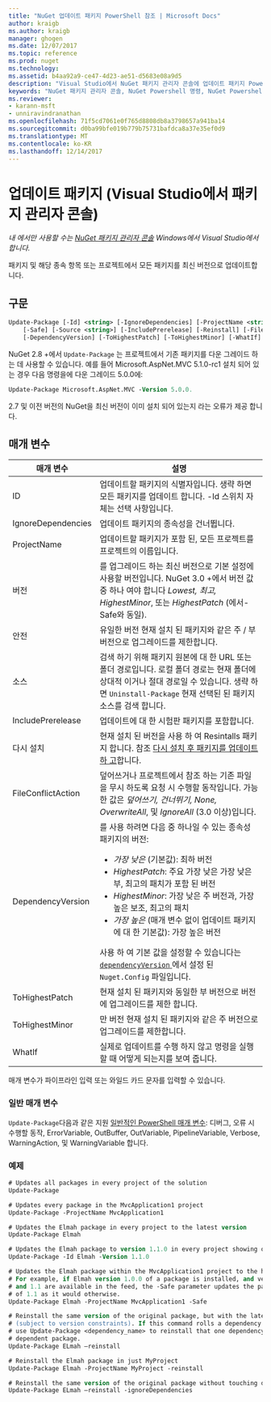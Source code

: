 ```yaml
---
title: "NuGet 업데이트 패키지 PowerShell 참조 | Microsoft Docs"
author: kraigb
ms.author: kraigb
manager: ghogen
ms.date: 12/07/2017
ms.topic: reference
ms.prod: nuget
ms.technology: 
ms.assetid: b4aa92a9-ce47-4d23-ae51-d5683e08a9d5
description: "Visual Studio에서 NuGet 패키지 관리자 콘솔에 업데이트 패키지 PowerShell 명령에 대 한 참조입니다."
keywords: "NuGet 패키지 관리자 콘솔, NuGet Powershell 명령, NuGet Powershell 참조에 업데이트 패키지"
ms.reviewer:
- karann-msft
- unniravindranathan
ms.openlocfilehash: 71f5cd7061e0f765d8808db8a3798657a941ba14
ms.sourcegitcommit: d0ba99bfe019b779b75731bafdca8a37e35ef0d9
ms.translationtype: MT
ms.contentlocale: ko-KR
ms.lasthandoff: 12/14/2017
---
```

# <a name="update-package-package-manager-console-in-visual-studio"></a>업데이트 패키지 (Visual Studio에서 패키지 관리자 콘솔)

*내 에서만 사용할 수는 [NuGet 패키지 관리자 콘솔](Package-Manager-Console.md) Windows에서 Visual Studio에서 합니다.*

패키지 및 해당 종속 항목 또는 프로젝트에서 모든 패키지를 최신 버전으로 업데이트합니다.

## <a name="syntax"></a>구문

```ps
Update-Package [-Id] <string> [-IgnoreDependencies] [-ProjectName <string>] [-Version <string>]
    [-Safe] [-Source <string>] [-IncludePrerelease] [-Reinstall] [-FileConflictAction]
    [-DependencyVersion] [-ToHighestPatch] [-ToHighestMinor] [-WhatIf] [<CommonParameters>]
```

NuGet 2.8 +에서 `Update-Package` 는 프로젝트에서 기존 패키지를 다운 그레이드 하는 데 사용할 수 있습니다. 예를 들어 Microsoft.AspNet.MVC 5.1.0-rc1 설치 되어 있는 경우 다음 명령을에 다운 그레이드 5.0.0에:

```ps
Update-Package Microsoft.AspNet.MVC -Version 5.0.0.
```

2.7 및 이전 버전의 NuGet을 최신 버전이 이미 설치 되어 있는지 라는 오류가 제공 합니다.

## <a name="parameters"></a>매개 변수

|  매개 변수 | 설명 |
| --- | --- |
| ID | 업데이트할 패키지의 식별자입니다. 생략 하면 모든 패키지를 업데이트 합니다. -Id 스위치 자체는 선택 사항입니다. |
| IgnoreDependencies | 업데이트 패키지의 종속성을 건너뜁니다. |
| ProjectName | 업데이트할 패키지가 포함 된, 모든 프로젝트를 프로젝트의 이름입니다. |
| 버전 | 를 업그레이드 하는 최신 버전으로 기본 설정에 사용할 버전입니다. NuGet 3.0 +에서 버전 값 중 하나 여야 합니다 *Lowest, 최고, HighestMinor*, 또는 *HighestPatch* (에서-Safe와 동일). |
| 안전 | 유일한 버전 현재 설치 된 패키지와 같은 주 / 부 버전으로 업그레이드를 제한합니다. |
| 소스 | 검색 하기 위해 패키지 원본에 대 한 URL 또는 폴더 경로입니다. 로컬 폴더 경로는 현재 폴더에 상대적 이거나 절대 경로일 수 있습니다. 생략 하면 `Uninstall-Package` 현재 선택된 된 패키지 소스를 검색 합니다. |
| IncludePrerelease | 업데이트에 대 한 시험판 패키지를 포함합니다. |
| 다시 설치 | 현재 설치 된 버전을 사용 하 여 Resintalls 패키지 합니다. 참조 [다시 설치 후 패키지를 업데이트 하 고](../consume-packages/reinstalling-and-updating-packages.md)합니다. |
| FileConflictAction | 덮어쓰거나 프로젝트에서 참조 하는 기존 파일을 무시 하도록 요청 시 수행할 동작입니다. 가능한 값은 *덮어쓰기, 건너뛰기, None, OverwriteAll*, 및 *IgnoreAll* (3.0 이상)입니다. |
| DependencyVersion | 를 사용 하려면 다음 중 하나일 수 있는 종속성 패키지의 버전:<br/><ul><li>*가장 낮은* (기본값): 최하 버전</li><li>*HighestPatch*: 주요 가장 낮은 가장 낮은 부, 최고의 패치가 포함 된 버전</li><li>*HighestMinor*: 가장 낮은 주 버전과, 가장 높은 보조, 최고의 패치</li><li>*가장 높은* (매개 변수 없이 업데이트 패키지에 대 한 기본값): 가장 높은 버전</li></ul>사용 하 여 기본 값을 설정할 수 있습니다는 [ `dependencyVersion` ](../Schema/nuget-config-file.md#config-section) 에서 설정 된 `Nuget.Config` 파일입니다. |
| ToHighestPatch | 현재 설치 된 패키지와 동일한 부 버전으로 버전에 업그레이드를 제한 합니다. |
| ToHighestMinor | 만 버전 현재 설치 된 패키지와 같은 주 버전으로 업그레이드를 제한합니다. |
| WhatIf | 실제로 업데이트를 수행 하지 않고 명령을 실행할 때 어떻게 되는지를 보여 줍니다. |

매개 변수가 파이프라인 입력 또는 와일드 카드 문자를 입력할 수 있습니다.

### <a name="common-parameters"></a>일반 매개 변수

`Update-Package`다음과 같은 지원 [일반적인 PowerShell 매개 변수](http://go.microsoft.com/fwlink/?LinkID=113216): 디버그, 오류 시 수행할 동작, ErrorVariable, OutBuffer, OutVariable, PipelineVariable, Verbose, WarningAction, 및 WarningVariable 합니다.

### <a name="examples"></a>예제

```ps
# Updates all packages in every project of the solution
Update-Package

# Updates every package in the MvcApplication1 project
Update-Package -ProjectName MvcApplication1

# Updates the Elmah package in every project to the latest version
Update-Package Elmah

# Updates the Elmah package to version 1.1.0 in every project showing optional -Id usage
Update-Package -Id Elmah -Version 1.1.0

# Updates the Elmah package within the MvcApplication1 project to the highest "safe" version.
# For example, if Elmah version 1.0.0 of a package is installed, and versions 1.0.1, 1.0.2,
# and 1.1 are available in the feed, the -Safe parameter updates the package to 1.0.2 instead
# of 1.1 as it would otherwise.
Update-Package Elmah -ProjectName MvcApplication1 -Safe

# Reinstall the same version of the original package, but with the latest version of dependencies
# (subject to version constraints). If this command rolls a dependency back to an earlier version,
# use Update-Package <dependency_name> to reinstall that one dependency without affecting the
# dependent package.
Update-Package ELmah –reinstall 

# Reinstall the Elmah package in just MyProject
Update-Package Elmah -ProjectName MyProject -reinstall

# Reinstall the same version of the original package without touching dependencies.
Update-Package ELmah –reinstall -ignoreDependencies
```